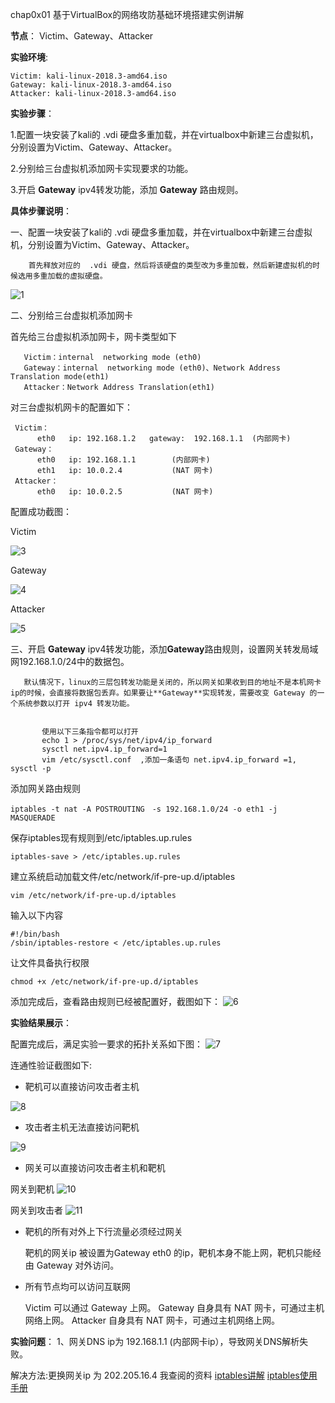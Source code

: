 chap0x01 基于VirtualBox的网络攻防基础环境搭建实例讲解

**节点**：
Victim、Gateway、Attacker

**实验环境**: 
```
Victim: kali-linux-2018.3-amd64.iso   
Gateway: kali-linux-2018.3-amd64.iso   
Attacker: kali-linux-2018.3-amd64.iso   
```

**实验步骤**：

1.配置一块安装了kali的 .vdi 硬盘多重加载，并在virtualbox中新建三台虚拟机，分别设置为Victim、Gateway、Attacker。

2.分别给三台虚拟机添加网卡实现要求的功能。

3.开启 **Gateway** ipv4转发功能，添加 **Gateway** 路由规则。


**具体步骤说明**：

   一、配置一块安装了kali的 .vdi 硬盘多重加载，并在virtualbox中新建三台虚拟机，分别设置为Victim、Gateway、Attacker。
   
        首先释放对应的  .vdi 硬盘，然后将该硬盘的类型改为多重加载，然后新建虚拟机的时候选用多重加载的虚拟硬盘。
   ![ 1](https://github.com/CUCCS/2018-NS-Public-jackcily/raw/ns_chap0x01/1.PNG)
   
   二、分别给三台虚拟机添加网卡
   
   首先给三台虚拟机添加网卡，网卡类型如下

       Victim：internal  networking mode (eth0)
       Gateway：internal  networking mode (eth0)、Network Address Translation mode(eth1)
       Attacker：Network Address Translation(eth1)


对三台虚拟机网卡的配置如下：

```
 Victim：
      eth0   ip: 192.168.1.2   gateway:  192.168.1.1  (内部网卡)
 Gateway：
      eth0   ip: 192.168.1.1        (内部网卡)
      eth1   ip: 10.0.2.4           (NAT 网卡)
 Attacker：
      eth0   ip: 10.0.2.5           (NAT 网卡)
```

配置成功截图：

Victim

![3](https://github.com/CUCCS/2018-NS-Public-jackcily/raw/ns_chap0x01/3.PNG)


Gateway

![4](https://github.com/CUCCS/2018-NS-Public-jackcily/raw/ns_chap0x01/4.PNG)

Attacker

![5](https://github.com/CUCCS/2018-NS-Public-jackcily/raw/ns_chap0x01/5.PNG)




   
   三、开启 **Gateway** ipv4转发功能，添加**Gateway**路由规则，设置网关转发局域网192.168.1.0/24中的数据包。
   
       默认情况下，linux的三层包转发功能是关闭的，所以网关如果收到目的地址不是本机网卡ip的时候，会直接将数据包丢弃。如果要让**Gateway**实现转发，需要改变 Gateway 的一个系统参数以打开 ipv4 转发功能。


           使用以下三条指令都可以打开
           echo 1 > /proc/sys/net/ipv4/ip_forward
           sysctl net.ipv4.ip_forward=1
           vim /etc/sysctl.conf  ,添加一条语句 net.ipv4.ip_forward =1, sysctl -p

   
   添加网关路由规则
   

```
iptables -t nat -A POSTROUTING　-s 192.168.1.0/24 -o eth1 -j  MASQUERADE
```
保存iptables现有规则到/etc/iptables.up.rules

```
iptables-save > /etc/iptables.up.rules
```
建立系统启动加载文件/etc/network/if-pre-up.d/iptables

```
vim /etc/network/if-pre-up.d/iptables
```
输入以下内容

```
#!/bin/bash
/sbin/iptables-restore < /etc/iptables.up.rules
```
让文件具备执行权限

```
chmod +x /etc/network/if-pre-up.d/iptables
```

添加完成后，查看路由规则已经被配置好，截图如下：
![6](https://github.com/CUCCS/2018-NS-Public-jackcily/raw/ns_chap0x01/7.PNG)


   
   **实验结果展示**：
   
  配置完成后，满足实验一要求的拓扑关系如下图：
![7](https://github.com/CUCCS/2018-NS-Public-jackcily/raw/ns_chap0x01/8.png)

连通性验证截图如下:

 -  靶机可以直接访问攻击者主机
 
  ![8](https://github.com/CUCCS/2018-NS-Public-jackcily/raw/ns_chap0x01/%E9%9D%B6%E6%9C%BA%E5%88%B0%E6%94%BB%E5%87%BB%E8%80%85.PNG)

 -  攻击者主机无法直接访问靶机
 
![9](https://github.com/CUCCS/2018-NS-Public-jackcily/raw/ns_chap0x01/%E6%94%BB%E5%87%BB%E8%80%85%E5%88%B0%E9%9D%B6%E6%9C%BA.PNG)
 
 - 网关可以直接访问攻击者主机和靶机
 
 网关到靶机
 ![10](https://github.com/CUCCS/2018-NS-Public-jackcily/raw/ns_chap0x01/%E7%BD%91%E5%85%B3%E5%88%B0%E9%9D%B6%E6%9C%BA.PNG)

网关到攻击者
![11](https://github.com/CUCCS/2018-NS-Public-jackcily/raw/ns_chap0x01/%E7%BD%91%E5%85%B3%E5%88%B0%E6%94%BB%E5%87%BB%E8%80%85.PNG)

 - 靶机的所有对外上下行流量必须经过网关
 
     靶机的网关ip 被设置为Gateway  eth0 的ip，靶机本身不能上网，靶机只能经由 Gateway 对外访问。
     
 -  所有节点均可以访问互联网
 
     Victim 可以通过 Gateway 上网。
     Gateway  自身具有 NAT 网卡，可通过主机网络上网。
     Attacker  自身具有 NAT 网卡，可通过主机网络上网。
     
 
**实验问题**：
1、网关DNS ip为  192.168.1.1 (内部网卡ip），导致网关DNS解析失败。

解决方法:更换网关ip 为 202.205.16.4
我查阅的资料
[iptables讲解](http://blog.51cto.com/wwdhks/1154032)
[iptables使用手册](http://ipset.netfilter.org/iptables.man.html)


